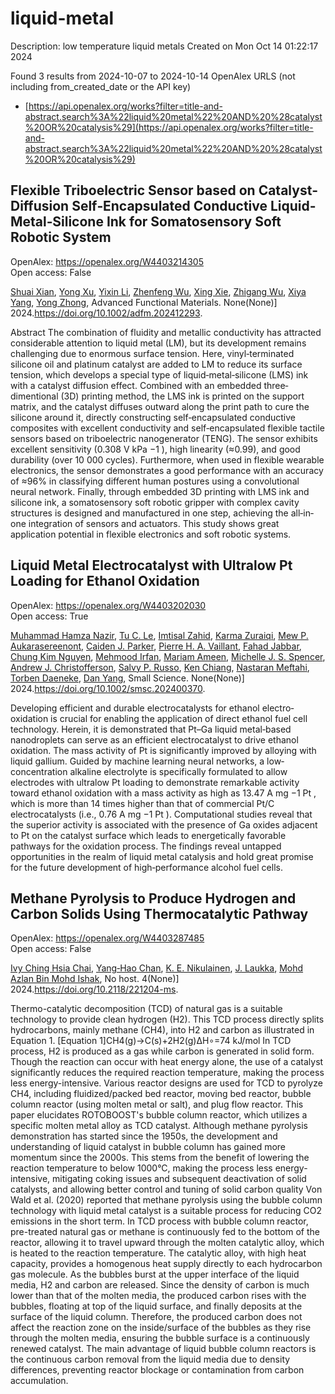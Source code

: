 # liquid-metal
Description: low temperature liquid metals
Created on Mon Oct 14 01:22:17 2024

Found 3 results from 2024-10-07 to 2024-10-14
OpenAlex URLS (not including from_created_date or the API key)
- [https://api.openalex.org/works?filter=title-and-abstract.search%3A%22liquid%20metal%22%20AND%20%28catalyst%20OR%20catalysis%29](https://api.openalex.org/works?filter=title-and-abstract.search%3A%22liquid%20metal%22%20AND%20%28catalyst%20OR%20catalysis%29)

## Flexible Triboelectric Sensor based on Catalyst‐Diffusion Self‐Encapsulated Conductive Liquid‐Metal‐Silicone Ink for Somatosensory Soft Robotic System   

OpenAlex: https://openalex.org/W4403214305    
Open access: False
    
[Shuai Xian](https://openalex.org/A5008857817), [Yong Xu](https://openalex.org/A5010277066), [Yixin Li](https://openalex.org/A5006437625), [Zhenfeng Wu](https://openalex.org/A5001397144), [Xing Xie](https://openalex.org/A5103124477), [Zhigang Wu](https://openalex.org/A5018008505), [Xiya Yang](https://openalex.org/A5089296010), [Yong Zhong](https://openalex.org/A5022694543), Advanced Functional Materials. None(None)] 2024.https://doi.org/10.1002/adfm.202412293.
    
Abstract The combination of fluidity and metallic conductivity has attracted considerable attention to liquid metal (LM), but its development remains challenging due to enormous surface tension. Here, vinyl‐terminated silicone oil and platinum catalyst are added to LM to reduce its surface tension, which develops a special type of liquid‐metal‐silicone (LMS) ink with a catalyst diffusion effect. Combined with an embedded three‐dimentional (3D) printing method, the LMS ink is printed on the support matrix, and the catalyst diffuses outward along the print path to cure the silicone around it, directly constructing self‐encapsulated conductive composites with excellent conductivity and self‐encapsulated flexible tactile sensors based on triboelectric nanogenerator (TENG). The sensor exhibits excellent sensitivity (0.308 V kPa −1 ), high linearity (≈0.99), and good durability (over 10 000 cycles). Furthermore, when used in flexible wearable electronics, the sensor demonstrates a good performance with an accuracy of ≈96% in classifying different human postures using a convolutional neural network. Finally, through embedded 3D printing with LMS ink and silicone ink, a somatosensory soft robotic gripper with complex cavity structures is designed and manufactured in one step, achieving the all‐in‐one integration of sensors and actuators. This study shows great application potential in flexible electronics and soft robotic systems.    

    

## Liquid Metal Electrocatalyst with Ultralow Pt Loading for Ethanol Oxidation   

OpenAlex: https://openalex.org/W4403202030    
Open access: True
    
[Muhammad Hamza Nazir](https://openalex.org/A5101863261), [Tu C. Le](https://openalex.org/A5004908996), [Imtisal Zahid](https://openalex.org/A5079980552), [Karma Zuraiqi](https://openalex.org/A5049005415), [Mew P. Aukarasereenont](https://openalex.org/A5092451346), [Caiden J. Parker](https://openalex.org/A5074271382), [Pierre H. A. Vaillant](https://openalex.org/A5019680286), [Fahad Jabbar](https://openalex.org/A5092152426), [Chung Kim Nguyen](https://openalex.org/A5045506863), [Mehmood Irfan](https://openalex.org/A5078174778), [Mariam Ameen](https://openalex.org/A5008589079), [Michelle J. S. Spencer](https://openalex.org/A5076418865), [Andrew J. Christofferson](https://openalex.org/A5073206123), [Salvy P. Russo](https://openalex.org/A5031877516), [Ken Chiang](https://openalex.org/A5103100569), [Nastaran Meftahi](https://openalex.org/A5050500604), [Torben Daeneke](https://openalex.org/A5091422934), [Dan Yang](https://openalex.org/A5031980737), Small Science. None(None)] 2024.https://doi.org/10.1002/smsc.202400370.
    
Developing efficient and durable electrocatalysts for ethanol electro‐oxidation is crucial for enabling the application of direct ethanol fuel cell technology. Herein, it is demonstrated that Pt–Ga liquid metal‐based nanodroplets can serve as an efficient electrocatalyst to drive ethanol oxidation. The mass activity of Pt is significantly improved by alloying with liquid gallium. Guided by machine learning neural networks, a low‐concentration alkaline electrolyte is specifically formulated to allow electrodes with ultralow Pt loading to demonstrate remarkable activity toward ethanol oxidation with a mass activity as high as 13.47 A mg −1 Pt , which is more than 14 times higher than that of commercial Pt/C electrocatalysts (i.e., 0.76 A mg −1 Pt ). Computational studies reveal that the superior activity is associated with the presence of Ga oxides adjacent to Pt on the catalyst surface which leads to energetically favorable pathways for the oxidation process. The findings reveal untapped opportunities in the realm of liquid metal catalysis and hold great promise for the future development of high‐performance alcohol fuel cells.    

    

## Methane Pyrolysis to Produce Hydrogen and Carbon Solids Using Thermocatalytic Pathway   

OpenAlex: https://openalex.org/W4403287485    
Open access: False
    
[Ivy Ching Hsia Chai](https://openalex.org/A5078559865), [Yang‐Hao Chan](https://openalex.org/A5005761415), [K. E. Nikulainen](https://openalex.org/A5107489191), [J. Laukka](https://openalex.org/A5107607101), [Mohd Azlan Bin Mohd Ishak](https://openalex.org/A5030760623), No host. 4(None)] 2024.https://doi.org/10.2118/221204-ms.
    
Thermo-catalytic decomposition (TCD) of natural gas is a suitable technology to provide clean hydrogen (H2). This TCD process directly splits hydrocarbons, mainly methane (CH4), into H2 and carbon as illustrated in Equation 1. [Equation 1]CH4(g)→C(s)+2H2(g)ΔH∘=74 kJ/mol In TCD process, H2 is produced as a gas while carbon is generated in solid form. Though the reaction can occur with heat energy alone, the use of a catalyst significantly reduces the required reaction temperature, making the process less energy-intensive. Various reactor designs are used for TCD to pyrolyze CH4, including fluidized/packed bed reactor, moving bed reactor, bubble column reactor (using molten metal or salt), and plug flow reactor. This paper elucidates ROTOBOOST's bubble column reactor, which utilizes a specific molten metal alloy as TCD catalyst. Although methane pyrolysis demonstration has started since the 1950s, the development and understanding of liquid catalyst in bubble column has gained more momentum since the 2000s. This stems from the benefit of lowering the reaction temperature to below 1000°C, making the process less energy-intensive, mitigating coking issues and subsequent deactivation of solid catalysts, and allowing better control and tuning of solid carbon quality Von Wald et al. (2020) reported that methane pyrolysis using the bubble column technology with liquid metal catalyst is a suitable process for reducing CO2 emissions in the short term. In TCD process with bubble column reactor, pre-treated natural gas or methane is continuously fed to the bottom of the reactor, allowing it to travel upward through the molten catalytic alloy, which is heated to the reaction temperature. The catalytic alloy, with high heat capacity, provides a homogenous heat supply directly to each hydrocarbon gas molecule. As the bubbles burst at the upper interface of the liquid media, H2 and carbon are released. Since the density of carbon is much lower than that of the molten media, the produced carbon rises with the bubbles, floating at top of the liquid surface, and finally deposits at the surface of the liquid column. Therefore, the produced carbon does not affect the reaction zone on the inside/surface of the bubbles as they rise through the molten media, ensuring the bubble surface is a continuously renewed catalyst. The main advantage of liquid bubble column reactors is the continuous carbon removal from the liquid media due to density differences, preventing reactor blockage or contamination from carbon accumulation.    

    
